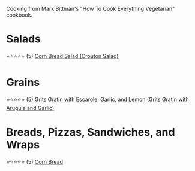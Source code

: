 Cooking from Mark Bittman's "How To Cook Everything Vegetarian" cookbook.

# Salads
:star::star::star::star::star: (5) [Corn Bread Salad (Crouton Salad)](/cooking/reviews/2023-02-25_corn-bread-salad) 

# Grains
:star::star::star::star::star: (5) [Grits Gratin with Escarole, Garlic, and Lemon (Grits Gratin with Arugula and Garlic)](/cooking/reviews/2023-02-25_grits-gratin) 

# Breads, Pizzas, Sandwiches, and Wraps
:star::star::star::star::star: (5) [Corn Bread](/cooking/reviews/2023-02-25_corn-bread) 

